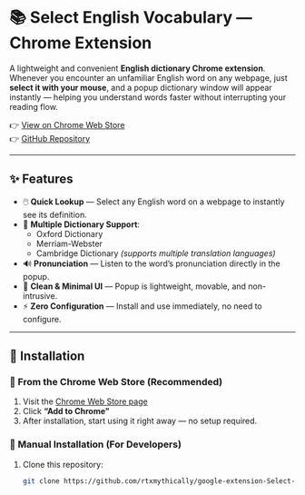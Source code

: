 # 📚 Select English Vocabulary — Chrome Extension

A lightweight and convenient **English dictionary Chrome extension**.  
Whenever you encounter an unfamiliar English word on any webpage, just **select it with your mouse**, and a popup dictionary window will appear instantly — helping you understand words faster without interrupting your reading flow.

👉 [View on Chrome Web Store](https://chromewebstore.google.com/detail/select-english-vocabulary/lcdgbgeohmoeekddkekniinkdkichpka?hl=en-US)  
👉 [GitHub Repository](https://github.com/rtxmythically/google-extension-Select-English-vocabulary.git)

---

## ✨ Features

- 🖱️ **Quick Lookup** — Select any English word on a webpage to instantly see its definition.  
- 📖 **Multiple Dictionary Support**:
  - Oxford Dictionary  
  - Merriam-Webster  
  - Cambridge Dictionary *(supports multiple translation languages)*  
- 🔊 **Pronunciation** — Listen to the word’s pronunciation directly in the popup.  
- 🧭 **Clean & Minimal UI** — Popup is lightweight, movable, and non-intrusive.  
- ⚡ **Zero Configuration** — Install and use immediately, no need to configure.

---

## 🧰 Installation

### 📌 From the Chrome Web Store (Recommended)

1. Visit the [Chrome Web Store page](https://chromewebstore.google.com/detail/select-english-vocabulary/lcdgbgeohmoeekddkekniinkdkichpka?hl=en-US)  
2. Click **“Add to Chrome”**  
3. After installation, start using it right away — no setup required.

### 🧪 Manual Installation (For Developers)

1. Clone this repository:
   ```bash
   git clone https://github.com/rtxmythically/google-extension-Select-English-vocabulary.git
